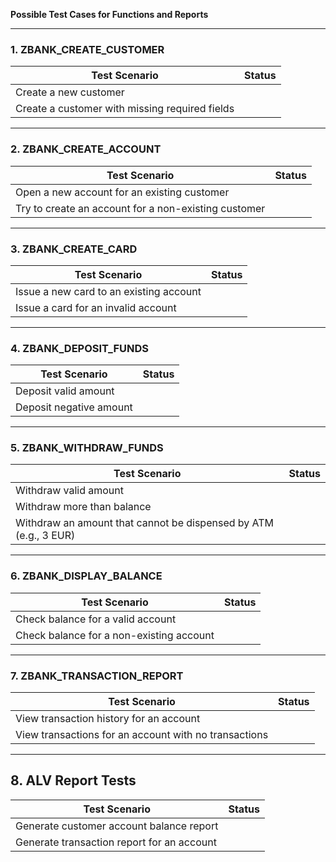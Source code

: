  **Possible Test Cases for Functions and Reports** 

---

### 1. ZBANK_CREATE_CUSTOMER
| Test Scenario | Status |
|-------------|-------------|
| Create a new customer |
| Create a customer with missing required fields |

---

### 2. ZBANK_CREATE_ACCOUNT
| Test Scenario | Status |
|-------------|-------------|
| Open a new account for an existing customer |
| Try to create an account for a non-existing customer |

---

### 3. ZBANK_CREATE_CARD
| Test Scenario | Status |
|-------------|-------------|
| Issue a new card to an existing account |
| Issue a card for an invalid account |

---

### 4. ZBANK_DEPOSIT_FUNDS
| Test Scenario | Status |
|-------------|-------------|
| Deposit valid amount |
| Deposit negative amount |

---

### 5. ZBANK_WITHDRAW_FUNDS
| Test Scenario | Status |
|-------------|-------------|
| Withdraw valid amount |
| Withdraw more than balance |
| Withdraw an amount that cannot be dispensed by ATM (e.g., 3 EUR) |

---

### 6. ZBANK_DISPLAY_BALANCE
| Test Scenario | Status |
|-------------|-------------|
| Check balance for a valid account |
| Check balance for a non-existing account |

---

### 7. ZBANK_TRANSACTION_REPORT
| Test Scenario | Status |
|-------------|-------------|
| View transaction history for an account |
| View transactions for an account with no transactions |
---

## 8. ALV Report Tests
| Test Scenario | Status |
|-------------|-------------|
| Generate customer account balance report |
| Generate transaction report for an account |


